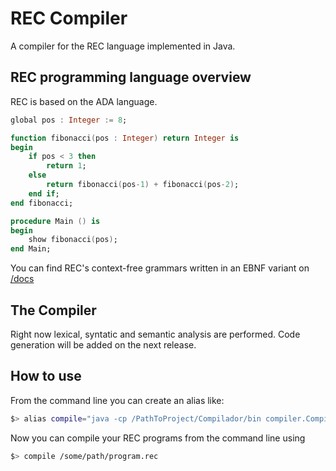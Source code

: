 # REC Compiler

A compiler for the REC language implemented in Java.

## REC programming language overview
REC is based on the ADA language.

```ada
global pos : Integer := 8;

function fibonacci(pos : Integer) return Integer is
begin
    if pos < 3 then
        return 1;
    else
        return fibonacci(pos-1) + fibonacci(pos-2);
    end if;
end fibonacci;

procedure Main () is
begin
    show fibonacci(pos);
end Main;
```
You can find REC's context-free grammars written in an EBNF variant on [/docs](https://github.com/Drakmord2/rec-compiler/tree/develop/docs)

## The Compiler
Right now lexical, syntatic and semantic analysis are performed. Code generation will be added on the next release.

## How to use

From the command line you can create an alias like:
```bash
$> alias compile="java -cp /PathToProject/Compilador/bin compiler.Compiler "
```
Now you can compile your REC programs from the command line using

```bash
$> compile /some/path/program.rec
```

